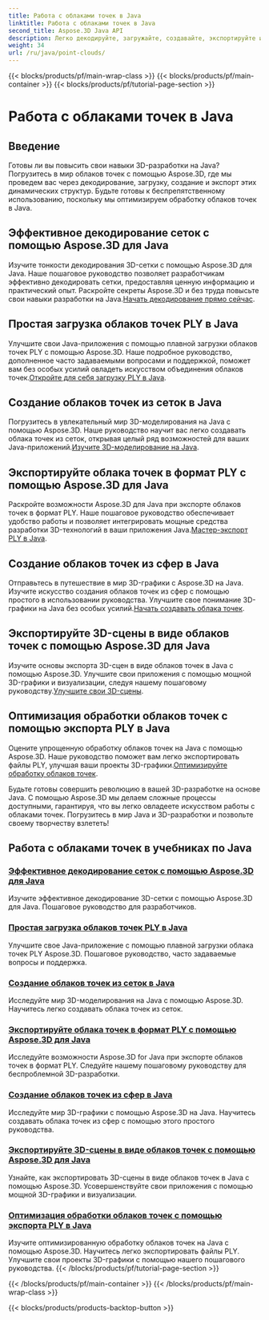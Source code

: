 ```yaml
---
title: Работа с облаками точек в Java
linktitle: Работа с облаками точек в Java
second_title: Aspose.3D Java API
description: Легко декодируйте, загружайте, создавайте, экспортируйте и оптимизируйте облака точек на Java с помощью учебных пособий Aspose.3D. Шаг за шагом совершенствуйте свои навыки 3D-разработки.
weight: 34
url: /ru/java/point-clouds/
---
```


{{< blocks/products/pf/main-wrap-class >}}
{{< blocks/products/pf/main-container >}}
{{< blocks/products/pf/tutorial-page-section >}}

# Работа с облаками точек в Java


## Введение

Готовы ли вы повысить свои навыки 3D-разработки на Java? Погрузитесь в мир облаков точек с помощью Aspose.3D, где мы проведем вас через декодирование, загрузку, создание и экспорт этих динамических структур. Будьте готовы к беспрепятственному использованию, поскольку мы оптимизируем обработку облаков точек в Java.

## Эффективное декодирование сеток с помощью Aspose.3D для Java
 Изучите тонкости декодирования 3D-сетки с помощью Aspose.3D для Java. Наше пошаговое руководство позволяет разработчикам эффективно декодировать сетки, предоставляя ценную информацию и практический опыт. Раскройте секреты Aspose.3D и без труда повысьте свои навыки разработки на Java.[Начать декодирование прямо сейчас](./decode-meshes-java/).

## Простая загрузка облаков точек PLY в Java
 Улучшите свои Java-приложения с помощью плавной загрузки облаков точек PLY с помощью Aspose.3D. Наше подробное руководство, дополненное часто задаваемыми вопросами и поддержкой, поможет вам без особых усилий овладеть искусством объединения облаков точек.[Откройте для себя загрузку PLY в Java](./load-ply-point-clouds-java/).

## Создание облаков точек из сеток в Java
Погрузитесь в увлекательный мир 3D-моделирования на Java с помощью Aspose.3D. Наше руководство научит вас легко создавать облака точек из сеток, открывая целый ряд возможностей для ваших Java-приложений.[Изучите 3D-моделирование на Java](./create-point-clouds-java/).

## Экспортируйте облака точек в формат PLY с помощью Aspose.3D для Java
 Раскройте возможности Aspose.3D для Java при экспорте облаков точек в формат PLY. Наше пошаговое руководство обеспечивает удобство работы и позволяет интегрировать мощные средства разработки 3D-технологий в ваши приложения Java.[Мастер-экспорт PLY в Java](./export-point-clouds-ply-java/).

## Создание облаков точек из сфер в Java
 Отправьтесь в путешествие в мир 3D-графики с Aspose.3D на Java. Изучите искусство создания облаков точек из сфер с помощью простого в использовании руководства. Улучшите свое понимание 3D-графики на Java без особых усилий.[Начать создавать облака точек](./generate-point-clouds-spheres-java/).

## Экспортируйте 3D-сцены в виде облаков точек с помощью Aspose.3D для Java
Изучите основы экспорта 3D-сцен в виде облаков точек в Java с помощью Aspose.3D. Улучшите свои приложения с помощью мощной 3D-графики и визуализации, следуя нашему пошаговому руководству.[Улучшите свои 3D-сцены](./export-3d-scenes-point-clouds-java/).

## Оптимизация обработки облаков точек с помощью экспорта PLY в Java
 Оцените упрощенную обработку облаков точек на Java с помощью Aspose.3D. Наше руководство поможет вам легко экспортировать файлы PLY, улучшая ваши проекты 3D-графики.[Оптимизируйте обработку облаков точек](./ply-export-point-clouds-java/).

Будьте готовы совершить революцию в вашей 3D-разработке на основе Java. С помощью Aspose.3D мы делаем сложные процессы доступными, гарантируя, что вы легко овладеете искусством работы с облаками точек. Погрузитесь в мир Java и 3D-разработки и позвольте своему творчеству взлететь!
## Работа с облаками точек в учебниках по Java
### [Эффективное декодирование сеток с помощью Aspose.3D для Java](./decode-meshes-java/)
Изучите эффективное декодирование 3D-сетки с помощью Aspose.3D для Java. Пошаговое руководство для разработчиков.
### [Простая загрузка облаков точек PLY в Java](./load-ply-point-clouds-java/)
Улучшите свое Java-приложение с помощью плавной загрузки облака точек PLY Aspose.3D. Пошаговое руководство, часто задаваемые вопросы и поддержка.
### [Создание облаков точек из сеток в Java](./create-point-clouds-java/)
Исследуйте мир 3D-моделирования на Java с помощью Aspose.3D. Научитесь легко создавать облака точек из сеток.
### [Экспортируйте облака точек в формат PLY с помощью Aspose.3D для Java](./export-point-clouds-ply-java/)
Исследуйте возможности Aspose.3D for Java при экспорте облаков точек в формат PLY. Следуйте нашему пошаговому руководству для беспроблемной 3D-разработки.
### [Создание облаков точек из сфер в Java](./generate-point-clouds-spheres-java/)
Исследуйте мир 3D-графики с помощью Aspose.3D на Java. Научитесь создавать облака точек из сфер с помощью этого простого руководства.
### [Экспортируйте 3D-сцены в виде облаков точек с помощью Aspose.3D для Java](./export-3d-scenes-point-clouds-java/)
Узнайте, как экспортировать 3D-сцены в виде облаков точек в Java с помощью Aspose.3D. Усовершенствуйте свои приложения с помощью мощной 3D-графики и визуализации.
### [Оптимизация обработки облаков точек с помощью экспорта PLY в Java](./ply-export-point-clouds-java/)
Изучите оптимизированную обработку облаков точек на Java с помощью Aspose.3D. Научитесь легко экспортировать файлы PLY. Улучшите свои проекты 3D-графики с помощью нашего пошагового руководства.
{{< /blocks/products/pf/tutorial-page-section >}}

{{< /blocks/products/pf/main-container >}}
{{< /blocks/products/pf/main-wrap-class >}}

{{< blocks/products/products-backtop-button >}}
